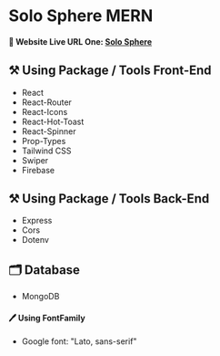 # Solo Sphere MERN

#### 🔗 Website Live URL One: [Solo Sphere](https://solo-sphere-2141.surge.sh/)

<!-- #### 📢 Admin User Email: user.admin201@gmail.com -->

<!-- #### 📢 Admin User Password: 123456 -->

## ⚒️ Using Package / Tools Front-End

- React
- React-Router
- React-Icons
- React-Hot-Toast
- React-Spinner
- Prop-Types
- Tailwind CSS
- Swiper
- Firebase

## ⚒️ Using Package / Tools Back-End

- Express
- Cors
- Dotenv

## 🗂️ Database

- MongoDB

#### 🖊️ Using FontFamily

- Google font: "Lato, sans-serif"
